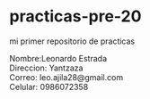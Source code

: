 # practicas-pre-20
mi primer repositorio de practicas

<div id="superiorIzquierda" class="formato">Nombre:Leonardo Estrada</div>
<div id="superiorDerecha"   class="formato">Direccion: Yantzaza</div>
<div id="inferiorIzquierda" class="formato" >Correo: leo.ajila28@gmail.com</div>
<div class="formato" >Celular: 0986072358 </div>
